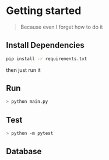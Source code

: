 # Getting started

> Because even I forget how to do it

## Install Dependencies

```bash
pip install -r requirements.txt
```

then just run it

## Run

```bash
> python main.py
```

## Test

```bash
> python -m pytest
```

## Database 

```bash

```
